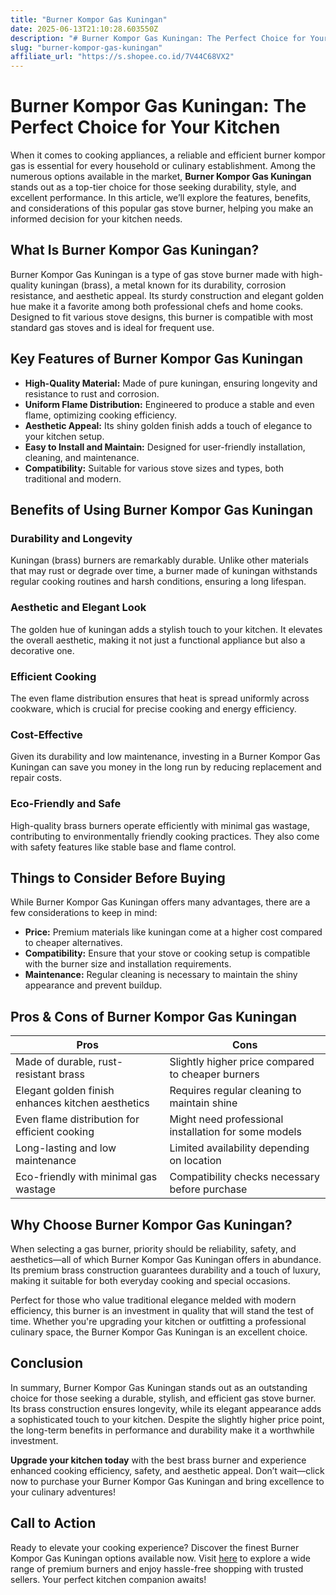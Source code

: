 ```yaml
---
title: "Burner Kompor Gas Kuningan"
date: 2025-06-13T21:10:28.603550Z
description: "# Burner Kompor Gas Kuningan: The Perfect Choice for Your Kitchen..."
slug: "burner-kompor-gas-kuningan"
affiliate_url: "https://s.shopee.co.id/7V44C68VX2"
---
```

# Burner Kompor Gas Kuningan: The Perfect Choice for Your Kitchen

When it comes to cooking appliances, a reliable and efficient burner kompor gas is essential for every household or culinary establishment. Among the numerous options available in the market, **Burner Kompor Gas Kuningan** stands out as a top-tier choice for those seeking durability, style, and excellent performance. In this article, we’ll explore the features, benefits, and considerations of this popular gas stove burner, helping you make an informed decision for your kitchen needs.

## What Is Burner Kompor Gas Kuningan?

Burner Kompor Gas Kuningan is a type of gas stove burner made with high-quality kuningan (brass), a metal known for its durability, corrosion resistance, and aesthetic appeal. Its sturdy construction and elegant golden hue make it a favorite among both professional chefs and home cooks. Designed to fit various stove designs, this burner is compatible with most standard gas stoves and is ideal for frequent use.

## Key Features of Burner Kompor Gas Kuningan

- **High-Quality Material:** Made of pure kuningan, ensuring longevity and resistance to rust and corrosion.
- **Uniform Flame Distribution:** Engineered to produce a stable and even flame, optimizing cooking efficiency.
- **Aesthetic Appeal:** Its shiny golden finish adds a touch of elegance to your kitchen setup.
- **Easy to Install and Maintain:** Designed for user-friendly installation, cleaning, and maintenance.
- **Compatibility:** Suitable for various stove sizes and types, both traditional and modern.

## Benefits of Using Burner Kompor Gas Kuningan

### Durability and Longevity

Kuningan (brass) burners are remarkably durable. Unlike other materials that may rust or degrade over time, a burner made of kuningan withstands regular cooking routines and harsh conditions, ensuring a long lifespan.

### Aesthetic and Elegant Look

The golden hue of kuningan adds a stylish touch to your kitchen. It elevates the overall aesthetic, making it not just a functional appliance but also a decorative one.

### Efficient Cooking

The even flame distribution ensures that heat is spread uniformly across cookware, which is crucial for precise cooking and energy efficiency.

### Cost-Effective

Given its durability and low maintenance, investing in a Burner Kompor Gas Kuningan can save you money in the long run by reducing replacement and repair costs.

### Eco-Friendly and Safe

High-quality brass burners operate efficiently with minimal gas wastage, contributing to environmentally friendly cooking practices. They also come with safety features like stable base and flame control.

## Things to Consider Before Buying

While Burner Kompor Gas Kuningan offers many advantages, there are a few considerations to keep in mind:

- **Price:** Premium materials like kuningan come at a higher cost compared to cheaper alternatives.
- **Compatibility:** Ensure that your stove or cooking setup is compatible with the burner size and installation requirements.
- **Maintenance:** Regular cleaning is necessary to maintain the shiny appearance and prevent buildup.

## Pros & Cons of Burner Kompor Gas Kuningan

| Pros                                              | Cons                                                  |
|---------------------------------------------------|------------------------------------------------------|
| Made of durable, rust-resistant brass           | Slightly higher price compared to cheaper burners   |
| Elegant golden finish enhances kitchen aesthetics | Requires regular cleaning to maintain shine        |
| Even flame distribution for efficient cooking   | Might need professional installation for some models |
| Long-lasting and low maintenance                | Limited availability depending on location        |
| Eco-friendly with minimal gas wastage           | Compatibility checks necessary before purchase   |

## Why Choose Burner Kompor Gas Kuningan?

When selecting a gas burner, priority should be reliability, safety, and aesthetics—all of which Burner Kompor Gas Kuningan offers in abundance. Its premium brass construction guarantees durability and a touch of luxury, making it suitable for both everyday cooking and special occasions.

Perfect for those who value traditional elegance melded with modern efficiency, this burner is an investment in quality that will stand the test of time. Whether you're upgrading your kitchen or outfitting a professional culinary space, the Burner Kompor Gas Kuningan is an excellent choice.

## Conclusion

In summary, Burner Kompor Gas Kuningan stands out as an outstanding choice for those seeking a durable, stylish, and efficient gas stove burner. Its brass construction ensures longevity, while its elegant appearance adds a sophisticated touch to your kitchen. Despite the slightly higher price point, the long-term benefits in performance and durability make it a worthwhile investment.

**Upgrade your kitchen today** with the best brass burner and experience enhanced cooking efficiency, safety, and aesthetic appeal. Don’t wait—click now to purchase your Burner Kompor Gas Kuningan and bring excellence to your culinary adventures!

## Call to Action

Ready to elevate your cooking experience? Discover the finest Burner Kompor Gas Kuningan options available now. Visit [here](https://s.shopee.co.id/7V44C68VX2) to explore a wide range of premium burners and enjoy hassle-free shopping with trusted sellers. Your perfect kitchen companion awaits!